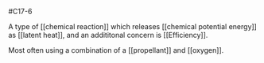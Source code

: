 #C17-6 

A type of [[chemical reaction]] which releases [[chemical potential energy]] as [[latent heat]], and an addititonal concern is [[Efficiency]].

Most often using a combination of a [[propellant]] and [[oxygen]].